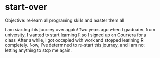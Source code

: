 # start-over
Objective: re-learn all programing skills and master them all

I am starting this journey over again!
Two years ago when I graduated from university, I wanted to start learning R so I signed up on Coursera for a class.
After a while, I got occupied with work and stopped learining R completely.
Now, I've determined to re-start this journey, and I am not letting anything to stop me again.
